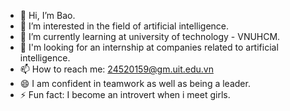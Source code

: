 - 👋 Hi, I’m Bao.
- 👀 I’m interested in the field of artificial intelligence.
- 🌱 I’m currently learning at university of technology - VNUHCM.
- 💞️ I'm looking for an internship at companies related to artificial intelligence.
- 📫 How to reach me: 24520159@gm.uit.edu.vn
- 😄 I am confident in teamwork as well as being a leader.
- ⚡ Fun fact: I become an introvert when i meet girls.


